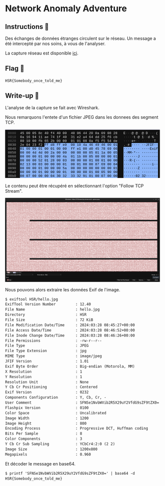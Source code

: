 # Network Anomaly Adventure

## Instructions 📝

Des échanges de données étranges circulent sur le réseau.
Un message a été intercepté par nos soins, à vous de l'analyser.

La capture réseau est disponible [ici](http://10.22.148.10/~hsr224/tcp-stream/capture.pcap).

## Flag 🚩

`HSR{Somebody_once_told_me}`

## Write-up 📝

L'analyse de la capture se fait avec Wireshark.

Nous remarquons l'entete d'un fichier JPEG dans les donnees des segment TCP.

![JFIF header](./solve/jfif-header.png)

Le contenu peut être récupéré en sélectionnant l'option "Follow TCP Stream".

![Follow TCP Stream](./solve/follow-tcp-stream.png)

Nous pouvons alors extraire les données Exif de l'image.

```txt
$ exiftool HSR/hello.jpg 
ExifTool Version Number         : 12.40
File Name                       : hello.jpg
Directory                       : HSR
File Size                       : 72 KiB
File Modification Date/Time     : 2024:03:28 08:45:27+00:00
File Access Date/Time           : 2024:03:28 08:46:52+00:00
File Inode Change Date/Time     : 2024:03:28 08:46:26+00:00
File Permissions                : -rw-r--r--
File Type                       : JPEG
File Type Extension             : jpg
MIME Type                       : image/jpeg
JFIF Version                    : 1.01
Exif Byte Order                 : Big-endian (Motorola, MM)
X Resolution                    : 1
Y Resolution                    : 1
Resolution Unit                 : None
Y Cb Cr Positioning             : Centered
Exif Version                    : 0232
Components Configuration        : Y, Cb, Cr, -
User Comment                    : SFNSe1NvbWVib2R5X29uY2VfdG9sZF9tZX0=
Flashpix Version                : 0100
Color Space                     : Uncalibrated
Image Width                     : 1200
Image Height                    : 800
Encoding Process                : Progressive DCT, Huffman coding
Bits Per Sample                 : 8
Color Components                : 3
Y Cb Cr Sub Sampling            : YCbCr4:2:0 (2 2)
Image Size                      : 1200x800
Megapixels                      : 0.960
```

Et décoder le message en base64.

```txt
$ printf 'SFNSe1NvbWVib2R5X29uY2VfdG9sZF9tZX0=' | base64 -d
HSR{Somebody_once_told_me}
```
